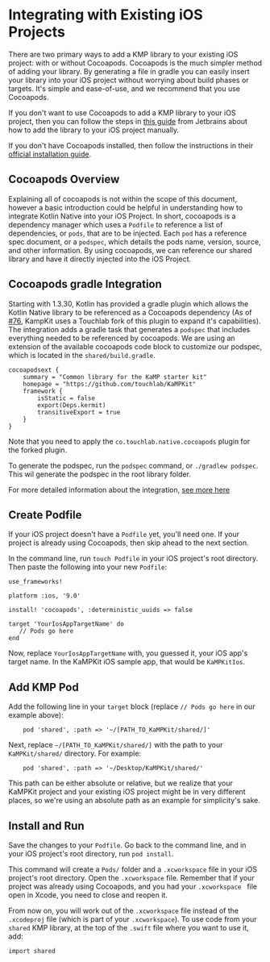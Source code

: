 # Integrating with Existing iOS Projects

There are two primary ways to add a KMP library to your existing iOS project: with or without Cocoapods. Cocoapods is the much simpler method of adding your library. By generating a file in gradle you can easily insert your library into your iOS project without worrying about build phases or targets. It's simple and ease-of-use, and we recommend that you use Cocoapods. 

 If you don't want to use Cocoapods to add a KMP library to your iOS project, then you can follow the steps in [this
  guide](https://play.kotlinlang.org/hands-on/Targeting%20iOS%20and%20Android%20with%20Kotlin%20Multiplatform/01_Introduction) from Jetbrains about how to add the library to your iOS project manually.

If you don't have Cocoapods installed, then follow the instructions in their [official installation guide](https://guides.cocoapods.org/using/getting-started.html).

## Cocoapods Overview

Explaining all of cocoapods is not within the scope of this document, however a basic introduction could be helpful in understanding how to integrate Kotlin Native into your iOS Project. In short, cocoapods is a dependency manager which uses a `Podfile` to reference a list of dependencies, or `pods`, that are to be injected. Each `pod` has a reference spec document, or a `podspec`, which details the pods name, version, source, and other information. By using cocoapods, we can reference our shared library and have it directly injected into the iOS Project. 


## Cocoapods gradle Integration

Starting with 1.3.30, Kotlin has provided a gradle plugin which allows the Kotlin Native library to be referenced as a Cocoapods dependency (As of [#76](https://github.com/touchlab/KaMPKit/pull/76), KampKit uses a Touchlab fork of this plugin to expand it's capabilities). The integration adds a gradle task that generates a `podspec` that includes everything needed to be referenced by cocoapods. We are using an extension of the available cocoapods code block to customize our podspec, which is located in the `shared/build.gradle`.

```
cocoapodsext {
    summary = "Common library for the KaMP starter kit"
    homepage = "https://github.com/touchlab/KaMPKit"
    framework {
        isStatic = false
        export(Deps.kermit)
        transitiveExport = true
    }
}
```
Note that you need to apply the `co.touchlab.native.cocoapods` plugin for the forked plugin. 

To generate the podspec, run the `podspec` command, or `./gradlew podspec`. This wil generate the podspec in the root library folder. 

For more detailed information about the integration, [see more here](https://kotlinlang.org/docs/reference/native/cocoapods.html)


## Create Podfile

If your iOS project doesn't have a `Podfile` yet, you'll need one. If your project is already using Cocoapods, then
 skip ahead to the next section.

In the command line, run `touch Podfile` in your iOS project's root directory. Then paste the following into your new
 `Podfile`:

 ```
use_frameworks!

platform :ios, '9.0'

install! 'cocoapods', :deterministic_uuids => false

target 'YourIosAppTargetName' do
    // Pods go here
end
```

Now, replace `YourIosAppTargetName` with, you guessed it, your iOS app's target name. In the KaMPKit iOS sample
 app, that would be `KaMPKitIos`.


## Add KMP Pod

Add the following line in your `target` block (replace `// Pods go here` in our example above):

```
    pod 'shared', :path => '~/[PATH_TO_KaMPKit/shared/]'
```

Next, replace  `~/[PATH_TO_KaMPKit/shared/]` with the path to your `KaMPKit/shared/` directory. For example:
```
    pod 'shared', :path => '~/Desktop/KaMPKit/shared/'
```
This path can be either absolute or relative, but we realize that your KaMPKit project and your existing iOS
 project might be in very different places, so we're using an absolute path as an example for simplicity's sake.


## Install and Run

Save the changes to your `Podfile`. Go back to the command line, and in your iOS project's root directory, run `pod
 install`.

 This command will create a `Pods/` folder and a `.xcworkspace` file in your iOS project's root directory. Open the
  `.xcworkspace` file. Remember that if your project was already using Cocoapods, and you had your `.xcworkspace
   ` file open in Xcode, you need to close and reopen it.

From now on, you will work out of the `.xcworkspace` file instead of the `.xcodeproj` file (which is part of
 your `.xcworkspace`). To use code from your `shared` KMP library, at the top of the `.swift` file where you
  want to use it, add:

 ```
import shared
```
